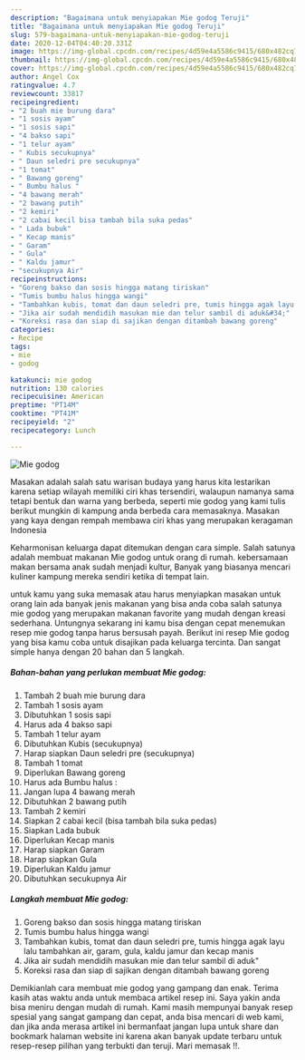 ```yaml
---
description: "Bagaimana untuk menyiapakan Mie godog Teruji"
title: "Bagaimana untuk menyiapakan Mie godog Teruji"
slug: 579-bagaimana-untuk-menyiapakan-mie-godog-teruji
date: 2020-12-04T04:40:20.331Z
image: https://img-global.cpcdn.com/recipes/4d59e4a5586c9415/680x482cq70/mie-godog-foto-resep-utama.jpg
thumbnail: https://img-global.cpcdn.com/recipes/4d59e4a5586c9415/680x482cq70/mie-godog-foto-resep-utama.jpg
cover: https://img-global.cpcdn.com/recipes/4d59e4a5586c9415/680x482cq70/mie-godog-foto-resep-utama.jpg
author: Angel Cox
ratingvalue: 4.7
reviewcount: 33817
recipeingredient:
- "2 buah mie burung dara"
- "1 sosis ayam"
- "1 sosis sapi"
- "4 bakso sapi"
- "1 telur ayam"
- " Kubis secukupnya"
- " Daun seledri pre secukupnya"
- "1 tomat"
- " Bawang goreng"
- " Bumbu halus "
- "4 bawang merah"
- "2 bawang putih"
- "2 kemiri"
- "2 cabai kecil bisa tambah bila suka pedas"
- " Lada bubuk"
- " Kecap manis"
- " Garam"
- " Gula"
- " Kaldu jamur"
- "secukupnya Air"
recipeinstructions:
- "Goreng bakso dan sosis hingga matang tiriskan"
- "Tumis bumbu halus hingga wangi"
- "Tambahkan kubis, tomat dan daun seledri pre, tumis hingga agak layu lalu tambahkan air, garam, gula, kaldu jamur dan kecap manis"
- "Jika air sudah mendidih masukan mie dan telur sambil di aduk&#34;"
- "Koreksi rasa dan siap di sajikan dengan ditambah bawang goreng"
categories:
- Recipe
tags:
- mie
- godog

katakunci: mie godog 
nutrition: 130 calories
recipecuisine: American
preptime: "PT14M"
cooktime: "PT41M"
recipeyield: "2"
recipecategory: Lunch

---
```



![Mie godog](https://img-global.cpcdn.com/recipes/4d59e4a5586c9415/680x482cq70/mie-godog-foto-resep-utama.jpg)

Masakan adalah salah satu warisan budaya yang harus kita lestarikan karena setiap wilayah memiliki ciri khas tersendiri, walaupun namanya sama tetapi bentuk dan warna yang berbeda, seperti mie godog yang kami tulis berikut mungkin di kampung anda berbeda cara memasaknya. Masakan yang kaya dengan rempah membawa ciri khas yang merupakan keragaman Indonesia



Keharmonisan keluarga dapat ditemukan dengan cara simple. Salah satunya adalah membuat makanan Mie godog untuk orang di rumah. kebersamaan makan bersama anak sudah menjadi kultur, Banyak yang biasanya mencari kuliner kampung mereka sendiri ketika di tempat lain.

untuk kamu yang suka memasak atau harus menyiapkan masakan untuk orang lain ada banyak jenis makanan yang bisa anda coba salah satunya mie godog yang merupakan makanan favorite yang mudah dengan kreasi sederhana. Untungnya sekarang ini kamu bisa dengan cepat menemukan resep mie godog tanpa harus bersusah payah.
Berikut ini resep Mie godog yang bisa kamu coba untuk disajikan pada keluarga tercinta. Dan sangat simple hanya dengan 20 bahan dan 5 langkah.


<!--inarticleads1-->

##### Bahan-bahan yang perlukan membuat Mie godog:

1. Tambah 2 buah mie burung dara
1. Tambah 1 sosis ayam
1. Dibutuhkan 1 sosis sapi
1. Harus ada 4 bakso sapi
1. Tambah 1 telur ayam
1. Dibutuhkan  Kubis (secukupnya)
1. Harap siapkan  Daun seledri pre (secukupnya)
1. Tambah 1 tomat
1. Diperlukan  Bawang goreng
1. Harus ada  Bumbu halus :
1. Jangan lupa 4 bawang merah
1. Dibutuhkan 2 bawang putih
1. Tambah 2 kemiri
1. Siapkan 2 cabai kecil (bisa tambah bila suka pedas)
1. Siapkan  Lada bubuk
1. Diperlukan  Kecap manis
1. Harap siapkan  Garam
1. Harap siapkan  Gula
1. Diperlukan  Kaldu jamur
1. Dibutuhkan secukupnya Air




<!--inarticleads2-->

##### Langkah membuat  Mie godog:

1. Goreng bakso dan sosis hingga matang tiriskan
1. Tumis bumbu halus hingga wangi
1. Tambahkan kubis, tomat dan daun seledri pre, tumis hingga agak layu lalu tambahkan air, garam, gula, kaldu jamur dan kecap manis
1. Jika air sudah mendidih masukan mie dan telur sambil di aduk&#34;
1. Koreksi rasa dan siap di sajikan dengan ditambah bawang goreng




Demikianlah cara membuat mie godog yang gampang dan enak. Terima kasih atas waktu anda untuk membaca artikel resep ini. Saya yakin anda bisa meniru dengan mudah di rumah. Kami masih mempunyai banyak resep spesial yang sangat gampang dan cepat, anda bisa mencari di web kami, dan jika anda merasa artikel ini bermanfaat jangan lupa untuk share dan bookmark halaman website ini karena akan banyak update terbaru untuk resep-resep pilihan yang terbukti dan teruji. Mari memasak !!. 
